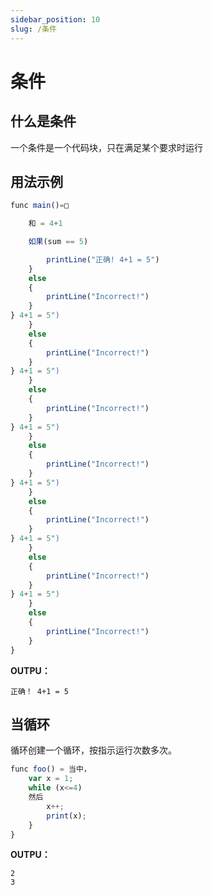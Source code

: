 ```yaml
---
sidebar_position: 10
slug: /条件
---
```


# 条件

## 什么是条件

一个条件是一个代码块，只在满足某个要求时运行

## 用法示例

```jsx
func main()=□

    和 = 4+1

    如果(sum == 5)

        printLine("正确! 4+1 = 5")
    }
    else
    {
        printLine("Incorrect!")
    }
} 4+1 = 5")
    }
    else
    {
        printLine("Incorrect!")
    }
} 4+1 = 5")
    }
    else
    {
        printLine("Incorrect!")
    }
} 4+1 = 5")
    }
    else
    {
        printLine("Incorrect!")
    }
} 4+1 = 5")
    }
    else
    {
        printLine("Incorrect!")
    }
} 4+1 = 5")
    }
    else
    {
        printLine("Incorrect!")
    }
} 4+1 = 5")
    }
    else
    {
        printLine("Incorrect!")
    }
}
```

**OUTPU：**

`正确！ 4+1 = 5`

## 当循环

循环创建一个循环，按指示运行次数多次。

```jsx
func foo() = 当中，
    var x = 1;
    while (x<=4)
    然后
        x++;
        print(x);
    }
}
```

**OUTPU：**

```
2
3
```
